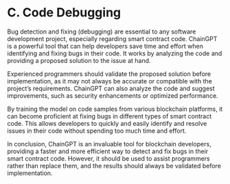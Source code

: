 # C. Code Debugging

Bug detection and fixing (debugging) are essential to any software development project, especially regarding smart contract code. ChainGPT is a powerful tool that can help developers save time and effort when identifying and fixing bugs in their code. It works by analyzing the code and providing a proposed solution to the issue at hand.

Experienced programmers should validate the proposed solution before implementation, as it may not always be accurate or compatible with the project’s requirements. ChainGPT can also analyze the code and suggest improvements, such as security enhancements or optimized performance.

By training the model on code samples from various blockchain platforms, it can become proficient at fixing bugs in different types of smart contract code. This allows developers to quickly and easily identify and resolve issues in their code without spending too much time and effort.

In conclusion, ChainGPT is an invaluable tool for blockchain developers, providing a faster and more efficient way to detect and fix bugs in their smart contract code. However, it should be used to assist programmers rather than replace them, and the results should always be validated before implementation.
